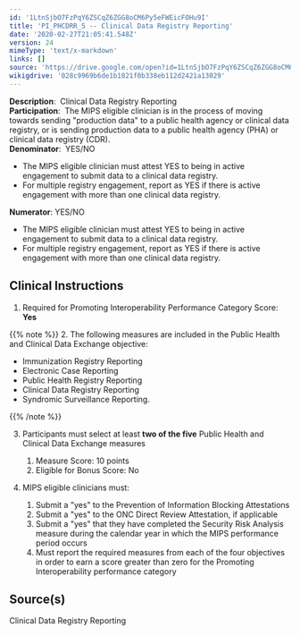 ```yaml
---
id: '1LtnSjbO7FzPqY6ZSCqZ6ZGG8oCM6Py5eFWEicFOHu9I'
title: 'PI_PHCDRR_5 -- Clinical Data Registry Reporting'
date: '2020-02-27T21:05:41.548Z'
version: 24
mimeType: 'text/x-markdown'
links: []
source: 'https://drive.google.com/open?id=1LtnSjbO7FzPqY6ZSCqZ6ZGG8oCM6Py5eFWEicFOHu9I'
wikigdrive: '028c9969b6de1b1821f0b338eb112d2421a13029'
---
```

**Description**:  Clinical Data Registry Reporting  
**Participation**:  The MIPS eligible clinician is in the process of moving towards sending "production data" to a public health agency or clinical data registry, or is sending production data to a public health agency (PHA) or clinical data registry (CDR).  
**Denominator**:  YES/NO

* The MIPS eligible clinician must attest YES to being in active engagement to submit data to a clinical data registry.
* For multiple registry engagement, report as YES if there is active engagement with more than one clinical data registry.

**Numerator**: YES/NO

* The MIPS eligible clinician must attest YES to being in active engagement to submit data to a clinical data registry.
* For multiple registry engagement, report as YES if there is active engagement with more than one clinical data registry.


## Clinical Instructions


1. Required for Promoting Interoperability Performance Category Score: <strong>Yes</strong>

{{% note %}}
2. The following measures are included in the Public Health and Clinical Data Exchange objective:


   * Immunization Registry Reporting
   * Electronic Case Reporting
   * Public Health Registry Reporting
   * Clinical Data Registry Reporting
   * Syndromic Surveillance Reporting.

{{% /note %}}

3. Participants must select at least <strong>two of the five</strong> Public Health and Clinical Data Exchange measures


   1. Measure Score: 10 points
   2. Eligible for Bonus Score: No


4. MIPS eligible clinicians must:


   1. Submit a "yes" to the Prevention of Information Blocking Attestations
   2. Submit a "yes" to the ONC Direct Review Attestation, if applicable
   3. Submit a "yes" that they have completed the Security Risk Analysis measure during the calendar year in which the MIPS performance period occurs
   4. Must report the required measures from each of the four objectives in order to earn a score greater than zero for the Promoting Interoperability performance category



## Source(s)

Clinical Data Registry Reporting
